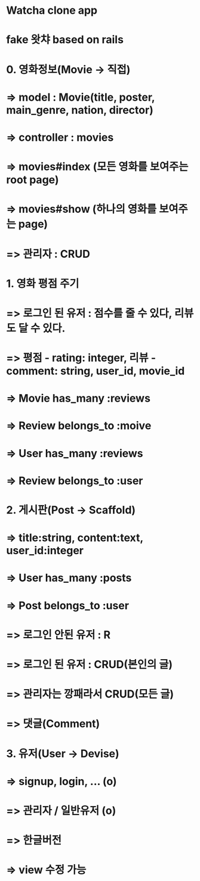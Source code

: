 # Watcha clone app
# fake 왓챠 based on rails

# 0. 영화정보(Movie -> 직접)
# => model : Movie(title, poster, main_genre, nation, director)
# => controller : movies
# => movies#index (모든 영화를 보여주는 root page)
# => movies#show (하나의 영화를 보여주는 page)
# => 관리자 : CRUD

# 1. 영화 평점 주기
# => 로그인 된 유저 : 점수를 줄 수 있다, 리뷰도 달 수 있다.
# => 평점 - rating: integer, 리뷰 - comment: string, user_id, movie_id
# => Movie has_many :reviews
# => Review belongs_to :moive
# => User has_many :reviews
# => Review belongs_to :user

# 2. 게시판(Post -> Scaffold)
# => title:string, content:text, user_id:integer
# => User has_many :posts
# => Post belongs_to :user
# => 로그인 안된 유저 : R
# => 로그인 된 유저 : CRUD(본인의 글)
# => 관리자는 깡패라서 CRUD(모든 글)
# => 댓글(Comment)

# 3. 유저(User -> Devise)
# => signup, login, ... (o)
# => 관리자 / 일반유저 (o)
# => 한글버전
# => view 수정 가능
